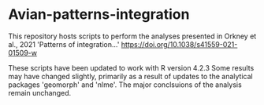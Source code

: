 # Avian-patterns-integration

 This repository hosts scripts to perform the analyses presented in Orkney et al., 2021 'Patterns of integration...'
 https://doi.org/10.1038/s41559-021-01509-w

 These scripts have been updated to work with R version 4.2.3 
 Some results may have changed slightly, primarily as a result of updates to the analytical packages 'geomorph' and 'nlme'. 
 The major conclsuions of the analysis remain unchanged. 



